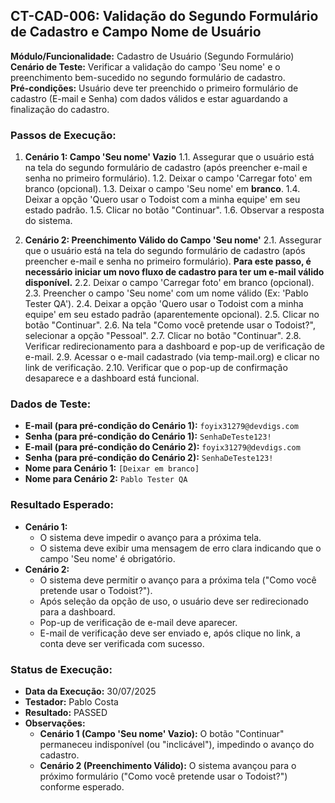 ## CT-CAD-006: Validação do Segundo Formulário de Cadastro e Campo Nome de Usuário

**Módulo/Funcionalidade:** Cadastro de Usuário (Segundo Formulário)  
**Cenário de Teste:** Verificar a validação do campo 'Seu nome' e o preenchimento bem-sucedido no segundo formulário de cadastro.  
**Pré-condições:** Usuário deve ter preenchido o primeiro formulário de cadastro (E-mail e Senha) com dados válidos e estar aguardando a finalização do cadastro.

### Passos de Execução:
1.  **Cenário 1: Campo 'Seu nome' Vazio**
    1.1. Assegurar que o usuário está na tela do segundo formulário de cadastro (após preencher e-mail e senha no primeiro formulário).
    1.2. Deixar o campo 'Carregar foto' em branco (opcional).
    1.3. Deixar o campo 'Seu nome' em **branco**.
    1.4. Deixar a opção 'Quero usar o Todoist com a minha equipe' em seu estado padrão.
    1.5. Clicar no botão "Continuar".
    1.6. Observar a resposta do sistema.

2.  **Cenário 2: Preenchimento Válido do Campo 'Seu nome'**
    2.1. Assegurar que o usuário está na tela do segundo formulário de cadastro (após preencher e-mail e senha no primeiro formulário). **Para este passo, é necessário iniciar um novo fluxo de cadastro para ter um e-mail válido disponível.**
    2.2. Deixar o campo 'Carregar foto' em branco (opcional).
    2.3. Preencher o campo 'Seu nome' com um nome válido (Ex: 'Pablo Tester QA').
    2.4. Deixar a opção 'Quero usar o Todoist com a minha equipe' em seu estado padrão (aparentemente opcional).
    2.5. Clicar no botão "Continuar".
    2.6. Na tela "Como você pretende usar o Todoist?", selecionar a opção "Pessoal".
    2.7. Clicar no botão "Continuar".
    2.8. Verificar redirecionamento para a dashboard e pop-up de verificação de e-mail.
    2.9. Acessar o e-mail cadastrado (via temp-mail.org) e clicar no link de verificação.
    2.10. Verificar que o pop-up de confirmação desaparece e a dashboard está funcional.

### Dados de Teste:
* **E-mail (para pré-condição do Cenário 1):** `foyix31279@devdigs.com`
* **Senha (para pré-condição do Cenário 1):** `SenhaDeTeste123!`
* **E-mail (para pré-condição do Cenário 2):** `foyix31279@devdigs.com`
* **Senha (para pré-condição do Cenário 2):** `SenhaDeTeste123!`
* **Nome para Cenário 1:** `[Deixar em branco]`
* **Nome para Cenário 2:** `Pablo Tester QA`

### Resultado Esperado:
* **Cenário 1:**
    * O sistema deve impedir o avanço para a próxima tela.
    * O sistema deve exibir uma mensagem de erro clara indicando que o campo 'Seu nome' é obrigatório.
* **Cenário 2:**
    * O sistema deve permitir o avanço para a próxima tela ("Como você pretende usar o Todoist?").
    * Após seleção da opção de uso, o usuário deve ser redirecionado para a dashboard.
    * Pop-up de verificação de e-mail deve aparecer.
    * E-mail de verificação deve ser enviado e, após clique no link, a conta deve ser verificada com sucesso.

### Status de Execução:
* **Data da Execução:** 30/07/2025
* **Testador:** Pablo Costa
* **Resultado:** PASSED
* **Observações:**
    * **Cenário 1 (Campo 'Seu nome' Vazio):** O botão "Continuar" permaneceu indisponível (ou "inclicável"), impedindo o avanço do cadastro.
    * **Cenário 2 (Preenchimento Válido):** O sistema avançou para o próximo formulário ("Como você pretende usar o Todoist?") conforme esperado.
